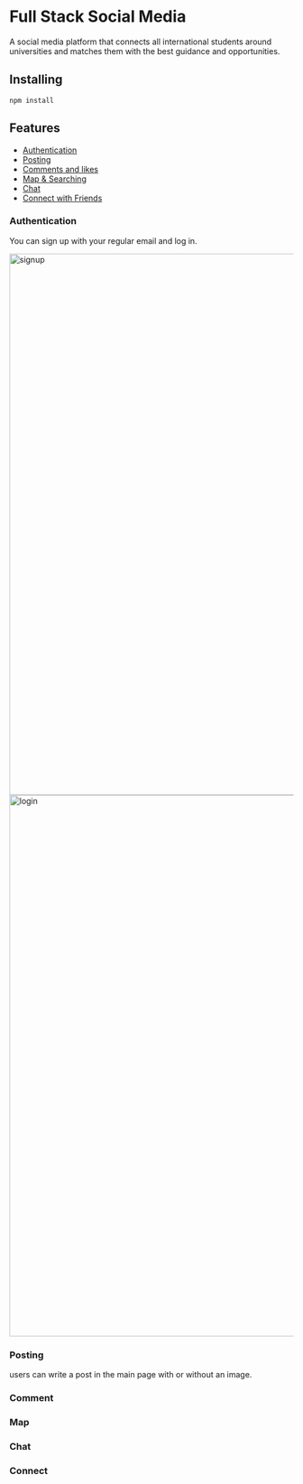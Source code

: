 # Full Stack Social Media

A social media platform that connects all international students around universities and matches them with the best guidance and opportunities.


## Installing

```
npm install
```


## Features

- [Authentication](#Authentication)
- [Posting](#Posting)
- [Comments and likes](#Comment)
- [Map & Searching](#Map)
- [Chat](#Chat)
- [Connect with Friends](#Connect)



### Authentication

You can sign up with your regular email and log in.

<img width="959" alt="signup" src="https://user-images.githubusercontent.com/24450230/89129854-7013f700-d509-11ea-9cbe-5bb355d5d174.png">
<img width="959" alt="login" src="https://user-images.githubusercontent.com/24450230/89129853-6a1e1600-d509-11ea-9658-3dd9305674a3.png">




### Posting

users can write a post in the main page with or without an image. 



### Comment

### Map

### Chat

### Connect

